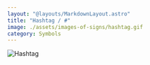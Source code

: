 ```yaml
---
layout: "@layouts/MarkdownLayout.astro"
title: "Hashtag / #"
image: ./assets/images-of-signs/hashtag.gif
category: Symbols
---
```


![Hashtag](@signs/hashtag.gif)
